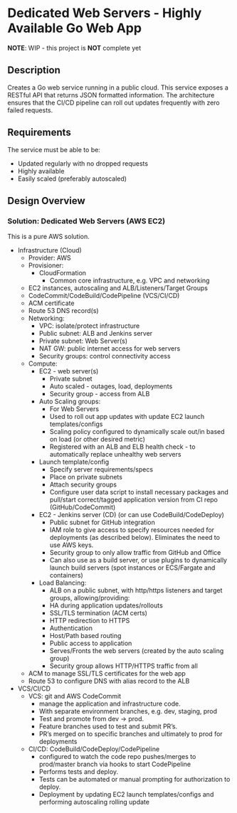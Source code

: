 # Dedicated Web Servers - Highly Available Go Web App

**NOTE**: WIP - this project is **NOT** complete yet

## Description

Creates a Go web service running in a public cloud. This service exposes a
RESTful API that returns JSON formatted information. The architecture ensures
that the CI/CD pipeline can roll out updates frequently with zero failed
requests.

## Requirements

The service must be able to be:

  - Updated regularly with no dropped requests
  - Highly available
  - Easily scaled (preferably autoscaled)

## Design Overview

### Solution: Dedicated Web Servers (AWS EC2)

This is a pure AWS solution.

  - Infrastructure (Cloud)
    - Provider: AWS
    - Provisioner:
      - CloudFormation
        - Common core infrastructure, e.g. VPC and networking
	- EC2 instances, autoscaling and ALB/Listeners/Target Groups
	- CodeCommit/CodeBuild/CodePipeline (VCS/CI/CD)
	- ACM certificate
	- Route 53 DNS record(s)
    - Networking:
      - VPC: isolate/protect infrastructure
      - Public subnet: ALB and Jenkins server
      - Private subnet: Web Server(s)
      - NAT GW: public internet access for web servers
      - Security groups: control connectivity access
    - Compute:
      - EC2 - web server(s)
        - Private subnet
        - Auto scaled - outages, load, deployments
        - Security group - access from ALB
      - Auto Scaling groups:
        - For Web Servers
        - Used to roll out app updates with update EC2 launch templates/configs
        - Scaling policy configured to dynamically scale out/in based on load (or other desired metric)
        - Registered with an ALB and ELB health check - to automatically replace unhealthy web servers
      - Launch template/config
        - Specify server requirements/specs
        - Place on private subnets
        - Attach security groups
        - Configure user data script to install necessary packages and pull/start correct/tagged application version from CI repo (GitHub/CodeCommit)
      - EC2 - Jenkins server (CD)  (or can use CodeBuild/CodeDeploy)
        - Public subnet for GitHub integration
        - IAM role to give access to specify resources needed for deployments (as described below). Eliminates the need to use AWS keys.
        - Security group to only allow traffic from GitHub and Office
        - Can also use as a build server, or use plugins to dynamically launch build servers (spot instances or ECS/Fargate and containers)
      - Load Balancing:
        - ALB on a public subnet, with http/https listeners and target groups, allowing/providing:
        - HA during application updates/rollouts
        - SSL/TLS termination (ACM certs)
        - HTTP redirection to HTTPS
        - Authentication
        - Host/Path based routing
        - Public access to application
        - Serves/Fronts the web servers (created by the auto scaling group)
        - Security group allows HTTP/HTTPS traffic from all
    - ACM to manage SSL/TLS certificates for the web app
    - Route 53 to configure DNS with alias record to the ALB
  - VCS/CI/CD
    - VCS: git and AWS CodeCommit
      - manage the application and infrastructure code.
      - With separate environment branches, e.g. dev, staging, prod
      - Test and promote from dev -> prod.
      - Feature branches used to test and submit PR’s.
      - PR’s merged on to specific branches and ultimately to prod for deployments
    - CI/CD: CodeBuild/CodeDeploy/CodePipeline
      - configured to watch the code repo pushes/merges to prod/master branch via hooks to start CodePipeline
      - Performs tests and deploy.
      - Tests can be automated or manual prompting for authorization to deploy.
      - Deployment by updating EC2 launch templates/configs and performing autoscaling rolling update
